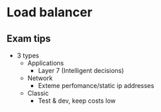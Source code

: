 # Load balancer

## Exam tips
- 3 types
    - Applications
        - Layer 7 (Intelligent decisions)
    - Network
        - Exteme perfomance/static ip addresses
    - Classic
        - Test & dev, keep costs low